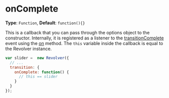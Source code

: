 # onComplete

**Type**: `Function`, **Default**: `function(){}`

This is a callback that you can pass through the options object to the constructor. Internally, it is registered as a listener to the [transitionComplete](../events/transitioncomplete.md) event using the [on](../methods/on.md) method. The `this` variable inside the callback is equal to the Revolver instance.

```javascript
var slider =  new Revolver({
  // ...
  transition: {
    onComplete: function() {
      // this == slider
    }
  }
});
```